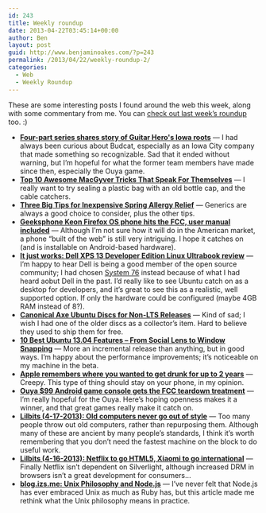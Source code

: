 ```yaml
---
id: 243
title: Weekly roundup
date: 2013-04-22T03:45:14+00:00
author: Ben
layout: post
guid: http://www.benjaminoakes.com/?p=243
permalink: /2013/04/22/weekly-roundup-2/
categories:
  - Web
  - Weekly Roundup
---
```

These are some interesting posts I found around the web this week, along with some commentary from me. You can [check out last week&#8217;s roundup](http://www.benjaminoakes.com/2013/04/14/weekly-roundup/) too. :)

  * **<a target="_blank" href="http://www.siliconprairienews.com/2013/04/four-part-series-shares-story-of-guitar-hero-s-iowa-roots?utm_source=feedburner&#038;utm_medium=feed&#038;utm_campaign=Feed%3A+siliconprairienews%2Fnational+%28Silicon+Prairie+News+-+National%29">Four-part series shares story of Guitar Hero's Iowa roots</a>** &mdash; I had always been curious about Budcat, especially as an Iowa City company that made something so recognizable. Sad that it ended without warning, but I&#8217;m hopeful for what the former team members have made since then, especially the Ouya game.
  * **<a target="_blank" href="http://lifehacker.com/top-10-awesome-macgyver-tricks-that-speak-for-themselve-476433796">Top 10 Awesome MacGyver Tricks That Speak For Themselves</a>** &mdash; I really want to try sealing a plastic bag with an old bottle cap, and the cable catchers.
  * **<a target="_blank" href="http://www.thesimpledollar.com/2013/04/16/three-big-tips-for-inexpensive-spring-allergy-relief/?utm_source=feedburner&#038;utm_medium=feed&#038;utm_campaign=Feed%3A+thesimpledollar+%28The+Simple+Dollar%29">Three Big Tips for Inexpensive Spring Allergy Relief</a>** &mdash; Generics are always a good choice to consider, plus the other tips.
  * **<a target="_blank" href="http://liliputing.com/2013/04/geeksphone-keon-firefox-os-phone-hits-the-fcc-user-manual-included.html?utm_source=feedburner&#038;utm_medium=feed&#038;utm_campaign=Feed%3A+Liliputing+%28Liliputing%29">Geeksphone Keon Firefox OS phone hits the FCC, user manual included</a>** &mdash; Although I&#8217;m not sure how it will do in the American market, a phone &#8220;built of the web&#8221; is still very intriguing. I hope it catches on (and is installable on Android-based hardware).
  * **<a target="_blank" href="http://arstechnica.com/gadgets/2013/04/it-just-works-dell-xps-13-developer-edition-linux-ultrabook-review/">It just works: Dell XPS 13 Developer Edition Linux Ultrabook review</a>** &mdash; I&#8217;m happy to hear Dell is being a good member of the open source community; I had chosen [System 76](https://www.system76.com/) instead because of what I had heard aobut Dell in the past. I&#8217;d really like to see Ubuntu catch on as a desktop for developers, and it&#8217;s great to see this as a realistic, well supported option. If only the hardware could be configured (maybe 4GB RAM instead of 8?).
  * **<a target="_blank" href="http://www.omgubuntu.co.uk/2013/04/canonical-ditching-ubuntu-cdsdvds-for-non-lts?utm_source=feedburner&#038;utm_medium=feed&#038;utm_campaign=Feed%3A+d0od+%28OMG%21+Ubuntu%21%29">Canonical Axe Ubuntu Discs for Non-LTS Releases</a>** &mdash; Kind of sad; I wish I had one of the older discs as a collector&#8217;s item. Hard to believe they used to ship them for free.
  * **<a target="_blank" href="http://www.omgubuntu.co.uk/2013/04/new-ubuntu-13-04-features?utm_source=feedburner&#038;utm_medium=feed&#038;utm_campaign=Feed%3A+d0od+%28OMG%21+Ubuntu%21%29">10 Best Ubuntu 13.04 Features – From Social Lens to Window Snapping</a>** &mdash; More an incremental release than anything, but in good ways. I&#8217;m happy about the performance improvements; it&#8217;s noticeable on my machine in the beta.
  * **<a target="_blank" href="http://arstechnica.com/apple/2013/04/apple-remembers-where-you-wanted-to-get-drunk-for-up-to-2-years/">Apple remembers where you wanted to get drunk for up to 2 years</a>** &mdash; Creepy. This type of thing should stay on your phone, in my opinion.
  * **<a target="_blank" href="http://liliputing.com/2013/04/ouya-99-android-game-console-gets-the-fcc-teardown-treatment.html?utm_source=feedburner&#038;utm_medium=feed&#038;utm_campaign=Feed%3A+Liliputing+%28Liliputing%29">Ouya $99 Android game console gets the FCC teardown treatment</a>** &mdash; I&#8217;m really hopeful for the Ouya. Here&#8217;s hoping openness makes it a winner, and that great games really make it catch on.
  * **<a target="_blank" href="http://www.pcworld.com/article/249951/if_it_aint_broke_dont_fix_it_ancient_computers_in_use_today.html">Lilbits (4-17-2013): Old computers never go out of style</a>** &mdash; Too many people throw out old computers, rather than repurposing them. Although many of these are ancient by many people&#8217;s standards, I think it&#8217;s worth remembering that you don&#8217;t need the fastest machine on the block to do useful work.
  * **<a target="_blank" href="http://liliputing.com/2013/04/lilbits-4-16-2013-netflix-to-go-html5-xiaomi-to-go-international.html?utm_source=feedburner&#038;utmmedium=feed&#038;utm_campaign=Feed%3A+Liliputing+%28Liliputing%29">Lilbits (4-16-2013): Netflix to go HTML5, Xiaomi to go international</a>** &mdash; Finally Netflix isn&#8217;t dependent on Silverlight, although increased DRM in browsers isn&#8217;t a great development for consumers&#8230;
  * **<a target="_blank" href="http://blog.izs.me/post/48281998870/unix-philosophy-and-node-js?utm_source=javascriptweekly&#038;utm_medium=email">blog.izs.me: Unix Philosophy and Node.js</a>** &mdash; I&#8217;ve never felt that Node.js has ever embraced Unix as much as Ruby has, but this article made me rethink what the Unix philosophy means in practice.